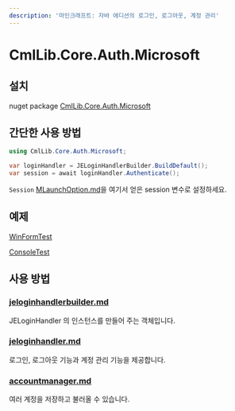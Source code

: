 ```yaml
---
description: '마인크래프트: 자바 에디션의 로그인, 로그아웃, 계정 관리'
---
```


# CmlLib.Core.Auth.Microsoft

## 설치

nuget package [CmlLib.Core.Auth.Microsoft](https://www.nuget.org/packages/CmlLib.Core.Auth.Microsoft)

## 간단한 사용 방법

```csharp
using CmlLib.Core.Auth.Microsoft;

var loginHandler = JELoginHandlerBuilder.BuildDefault();
var session = await loginHandler.Authenticate();
```

`Session` [MLaunchOption.md](../../cmllib.core/undefined-1/MLaunchOption.md "mention")을 여기서 얻은 session 변수로 설정하세요.

## 예제

[WinFormTest](https://github.com/CmlLib/CmlLib.Core.Auth.Microsoft/blob/dev/examples/WinFormTest)

[ConsoleTest](https://github.com/CmlLib/CmlLib.Core.Auth.Microsoft/blob/dev/examples/ConsoleTest/Program.cs)

## 사용 방법

### [jeloginhandlerbuilder.md](jeloginhandlerbuilder.md "mention")

JELoginHandler 의 인스턴스를 만들어 주는 객체입니다.

### [jeloginhandler.md](jeloginhandler.md "mention")

로그인, 로그아웃 기능과 계정 관리 기능을 제공합니다.

### [accountmanager.md](../xboxauthnet.game/accountmanager.md "mention")

여러 계정을 저장하고 불러올 수 있습니다.
